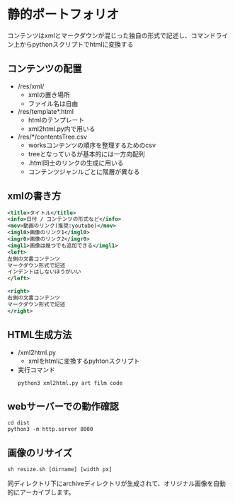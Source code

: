 # 静的ポートフォリオ
コンテンツはxmlとマークダウンが混じった独自の形式で記述し、コマンドライン上からpythonスクリプトでhtmlに変換する  

## コンテンツの配置
- /res/xml/
    - xmlの置き場所
    - ファイル名は自由
- /res/template*.html
    - htmlのテンプレート
    - xml2html.py内で用いる
- /res/*/contentsTree.csv
    - worksコンテンツの順序を整理するためのcsv
    - treeとなっているが基本的には一方向配列
    - .html同士のリンクの生成に用いる
    - コンテンツジャンルごとに階層が異なる

## xmlの書き方
```xml
<title>タイトル</title>
<info>日付 / コンテンツの形式など</info>
<mov>動画のリンク(推奨:youtube)</mov>
<imgl0>画像のリンク1</imgl0>
<imgr0>画像のリンク2</imgr0>
<imgl1>画像は幾つでも追加できる</imgl1>
<left>
左側の文書コンテンツ
マークダウン形式で記述
インデントはしないほうがいい
</left>

<right>
右側の文書コンテンツ
マークダウン形式で記述
</right>
```


## HTML生成方法
- /xml2html.py
  - xmlをhtmlに変換するpyhtonスクリプト
- 実行コマンド
  ```
  python3 xml2html.py art film code
  ```

## webサーバーでの動作確認
```
cd dist
python3 -m http.server 8000  
```

## 画像のリサイズ
```
sh resize.sh [dirname] [width px]
```
同ディレクトリ下にarchiveディレクトリが生成されて、オリジナル画像を自動的にアーカイブします。